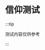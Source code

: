 # 信仰测试

:::tip

测试内容仅供参考

:::

<script setup>
import { questionsData } from '../js/questions.js'
</script>

<Faction :questions="questionsData" />


